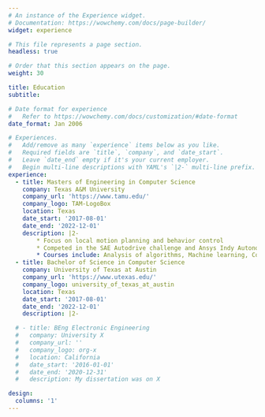 ```yaml
---
# An instance of the Experience widget.
# Documentation: https://wowchemy.com/docs/page-builder/
widget: experience

# This file represents a page section.
headless: true

# Order that this section appears on the page.
weight: 30

title: Education
subtitle:

# Date format for experience
#   Refer to https://wowchemy.com/docs/customization/#date-format
date_format: Jan 2006

# Experiences.
#   Add/remove as many `experience` items below as you like.
#   Required fields are `title`, `company`, and `date_start`.
#   Leave `date_end` empty if it's your current employer.
#   Begin multi-line descriptions with YAML's `|2-` multi-line prefix.
experience:
  - title: Masters of Engineering in Computer Science
    company: Texas A&M University
    company_url: 'https://www.tamu.edu/'
    company_logo: TAM-LogoBox
    location: Texas
    date_start: '2017-08-01'
    date_end: '2022-12-01'
    description: |2-
        * Focus on local motion planning and behavior control
        * Competed in the SAE Autodrive challenge and Ansys Indy Autonomous challenge
        * Courses include: Analysis of algorithms, Machine learning, Convex optimization, Intelligent systems and robotics, Linear models, Linear multivariable systems
  - title: Bachelor of Science in Computer Science
    company: University of Texas at Austin
    company_url: 'https://www.utexas.edu/'
    company_logo: university_of_texas_at_austin
    location: Texas
    date_start: '2017-08-01'
    date_end: '2022-12-01'
    description: |2-

  # - title: BEng Electronic Engineering
  #   company: University X
  #   company_url: ''
  #   company_logo: org-x
  #   location: California
  #   date_start: '2016-01-01'
  #   date_end: '2020-12-31'
  #   description: My dissertation was on X

design:
  columns: '1'
---
```

